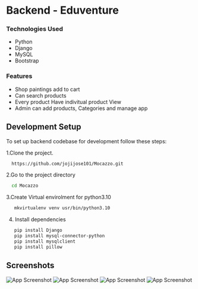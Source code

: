 # Backend - Eduventure

### Technologies Used

- Python
- Django
- MySQL
- Bootstrap
  
### Features
- Shop paintings add to cart
- Can search products
- Every product Have indivitual product View
- Admin can add products, Categories and manage app

## Development Setup

To set up backend codebase for development follow these steps:


1.Clone the project.

```bash
  https://github.com/jojijose101/Mocazzo.git
```

2.Go to the project directory

```bash
  cd Mocazzo
```
3.Create Virtual envirolment for python3.10
   
   ```bash
      mkvirtualenv venv usr/bin/python3.10
   ```

4. Install dependencies

```bash
   pip install Django
   pip install mysql-connector-python
   pip install mysqlclient
   pip install pillow

```
## Screenshots

![App Screenshot](https://via.placeholder.com/468x300?text=App+Screenshot+Here)
![App Screenshot](https://via.placeholder.com/468x300?text=App+Screenshot+Here)
![App Screenshot](https://via.placeholder.com/468x300?text=App+Screenshot+Here)
![App Screenshot](https://via.placeholder.com/468x300?text=App+Screenshot+Here)

